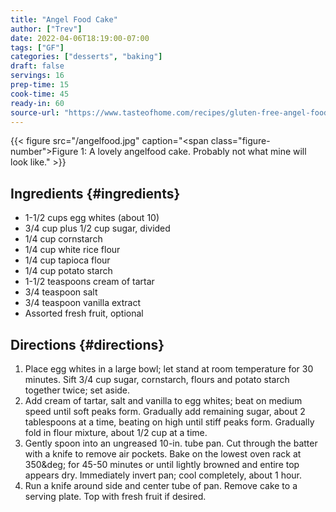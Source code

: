 ```yaml
---
title: "Angel Food Cake"
author: ["Trev"]
date: 2022-04-06T18:19:00-07:00
tags: ["GF"]
categories: ["desserts", "baking"]
draft: false
servings: 16
prep-time: 15
cook-time: 45
ready-in: 60
source-url: "https://www.tasteofhome.com/recipes/gluten-free-angel-food-cake/"
---
```


{{< figure src="/angelfood.jpg" caption="<span class=\"figure-number\">Figure 1: </span>A lovely angelfood cake. Probably not what mine will look like." >}}


## Ingredients {#ingredients}

-   1-1/2 cups egg whites (about 10)
-   3/4 cup plus 1/2 cup sugar, divided
-   1/4 cup cornstarch
-   1/4 cup white rice flour
-   1/4 cup tapioca flour
-   1/4 cup potato starch
-   1-1/2 teaspoons cream of tartar
-   3/4 teaspoon salt
-   3/4 teaspoon vanilla extract
-   Assorted fresh fruit, optional


## Directions {#directions}

1.  Place egg whites in a large bowl; let stand at room temperature for 30 minutes. Sift 3/4 cup sugar, cornstarch, flours and potato starch together twice; set aside.
2.  Add cream of tartar, salt and vanilla to egg whites; beat on medium speed until soft peaks form. Gradually add remaining sugar, about 2 tablespoons at a time, beating on high until stiff peaks form. Gradually fold in flour mixture, about 1/2 cup at a time.
3.  Gently spoon into an ungreased 10-in. tube pan. Cut through the batter with a knife to remove air pockets. Bake on the lowest oven rack at 350&amp;deg; for 45-50 minutes or until lightly browned and entire top appears dry. Immediately invert pan; cool completely, about 1 hour.
4.  Run a knife around side and center tube of pan. Remove cake to a serving plate. Top with fresh fruit if desired.